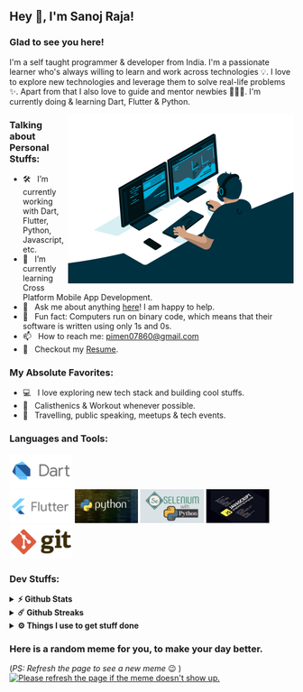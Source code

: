 ## Hey 👋, I'm Sanoj Raja!

### Glad to see you here!
I'm a self taught programmer & developer from India. I'm a passionate learner who's always willing to learn and work across technologies 💡. I love to explore new technologies and leverage them to solve real-life problems ✨. Apart from that I also love to guide and mentor newbies 👨🏻‍💻. I'm currently doing & learning Dart, Flutter & Python.

<img align="right" width="400" height="300" alt="developer" src="https://github.com/Sanoj-Raja/Sanoj-Raja/blob/main/developer.gif?raw=true" width="700" height="520" />

### Talking about Personal Stuffs:

- 🛠 &nbsp; I’m currently working with Dart, Flutter, Python, Javascript, etc.
- 🚀 &nbsp; I’m currently learning Cross Platform Mobile App Development.
- 💬 &nbsp; Ask me about anything [here](https://github.com/Sanoj-Raja/Sanoj-Raja/issues/1)! I am happy to help.
- 👾 &nbsp; Fun fact: Computers run on binary code, which means that their software is written using only 1s and 0s.
- 📫 &nbsp; How to reach me: pimen07860@gmail.com
- 📝 &nbsp; Checkout my [Resume](https://github.com/iampavangandhi/iampavangandhi/blob/master/resume.pdf).

### My Absolute Favorites:

- 💻 &nbsp; I love exploring new tech stack and building cool stuffs.
- 📰 &nbsp; Calisthenics & Workout whenever possible.
- 🍕 &nbsp; Travelling, public speaking, meetups & tech events.

### Languages and Tools:

<code><img height="60" src="https://github.com/Sanoj-Raja/Sanoj-Raja/blob/main/Dart.png" alt="Dart"> </code>
<code><img height="60" src="https://github.com/Sanoj-Raja/Sanoj-Raja/blob/main/Flutter.png" alt="Flutter"></code>
<code><img height="60" src="https://github.com/Sanoj-Raja/Sanoj-Raja/blob/main/Python.png" alt="Python"></code>
<code><img height="60" src="https://github.com/Sanoj-Raja/Sanoj-Raja/blob/main/Selenium.png" alt="Selenium"></code>
<code><img height="60" src="https://github.com/Sanoj-Raja/Sanoj-Raja/blob/main/JavaScript.png" alt="Javascript"></code>
<code><img height="60" src="https://github.com/Sanoj-Raja/Sanoj-Raja/blob/main/Git.png" alt="Git"></code>

### Dev Stuffs:

<details>	
  <summary><b>⚡ Github Stats</b></summary>

<img height="180em" src="https://github-readme-stats.vercel.app/api?username=Sanoj-Raja&show_icons=true&hide_border=true&&count_private=true&include_all_commits=true" />
</details>

<details>	
  <summary><b>☄️ Github Streaks</b></summary>

<img height="180em" src="https://github-readme-streak-stats.herokuapp.com/?user=Sanoj-Raja&hide_border=true" />
</details>
 
<details>	
  <br />
  <summary><b>⚙️ Things I use to get stuff done</b></summary>
  	<ul>
  	    <li><b>OS:</b> macOs Catalina 10.15.7</li>
	    <li><b>Laptop: </b> MacBook Pro</li>
  	    <li><b>Browser: </b> Google Chrome</li>
	    <li><b>Terminal: </b> ZSH: Sanoj Raja Zsh</li>
	    <li><b>Code Editor:</b> VS Code - The best editor out there.</li>
	    <li><b>To Stay Updated:</b> Youtube - mtechviral, Desi Programmer, CodeWithHarry | Google | Stackoverflow | Flutter.dev</li>
	</ul>	
</details>


### Here is a random meme for you, to make your day better.
(*PS: Refresh the page to see a new meme* :wink: )
<a href="https://github.com/techytushar/random-memer"><img src='https://random-memer.herokuapp.com/' title="Meme" alt="Please refresh the page if the meme doesn't show up." height="800"></a>
